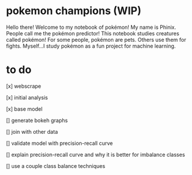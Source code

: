 # pokemon champions (WIP)

Hello there! Welcome to my notebook of pokémon! My name is Phinix. People call me the pokémon predictor! This notebook studies creatures called pokémon! For some people, pokémon are pets. Others use them for fights. Myself...I study pokémon as a fun project for machine learning. 

# to do
[x] webscrape

[x] initial analysis

[x] base model

[] generate bokeh graphs

[] join with other data

[] validate model with precision-recall curve

[] explain precision-recall curve and why it is better for imbalance classes

[] use a couple class balance techniques
